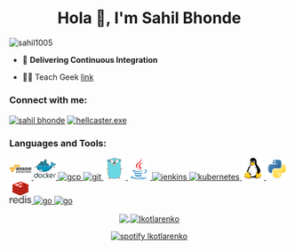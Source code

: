 <h1 align="center">Hola 👋, I'm Sahil Bhonde</h1>

<p align="left"> <img src="https://komarev.com/ghpvc/?username=sahil1005&label=Profile%20views&color=0e75b6&style=flat" alt="sahil1005" /> </p>


- 🌱 **Delivering Continuous Integration**

- 👨‍💻 Teach Geek [link](https://github.com/sahil1005)

<h3 align="left">Connect with me:</h3>
<p align="left">
<a href="https://linkedin.com/in/sahil bhonde" target="blank"><img align="center" src="https://raw.githubusercontent.com/rahuldkjain/github-profile-readme-generator/master/src/images/icons/Social/linked-in-alt.svg" alt="sahil bhonde" height="30" width="40" /></a>
<a href="https://instagram.com/hellcaster.exe" target="blank"><img align="center" src="https://raw.githubusercontent.com/rahuldkjain/github-profile-readme-generator/master/src/images/icons/Social/instagram.svg" alt="hellcaster.exe" height="30" width="40" /></a>
</p>

<h3 align="left">Languages and Tools:</h3>
<p align="left"> <a href="https://aws.amazon.com" target="_blank" rel="noreferrer"> <img src="https://raw.githubusercontent.com/devicons/devicon/master/icons/amazonwebservices/amazonwebservices-original-wordmark.svg" alt="aws" width="40" height="40"/> </a> <a href="https://www.docker.com/" target="_blank" rel="noreferrer"> <img src="https://raw.githubusercontent.com/devicons/devicon/master/icons/docker/docker-original-wordmark.svg" alt="docker" width="40" height="40"/> </a> <a href="https://cloud.google.com" target="_blank" rel="noreferrer"> <img src="https://www.vectorlogo.zone/logos/google_cloud/google_cloud-icon.svg" alt="gcp" width="40" height="40"/> </a> <a href="https://git-scm.com/" target="_blank" rel="noreferrer"> <img src="https://www.vectorlogo.zone/logos/git-scm/git-scm-icon.svg" alt="git" width="40" height="40"/> </a> <a href="https://golang.org" target="_blank" rel="noreferrer"> <img src="https://raw.githubusercontent.com/devicons/devicon/master/icons/go/go-original.svg" alt="go" width="40" height="40"/> </a><a href="https://www.java.com" target="_blank" rel="noreferrer"> <img src="https://raw.githubusercontent.com/devicons/devicon/master/icons/java/java-original.svg" alt="java" width="40" height="40"/> </a> <a href="https://www.jenkins.io" target="_blank" rel="noreferrer"> <img src="https://www.vectorlogo.zone/logos/jenkins/jenkins-icon.svg" alt="jenkins" width="40" height="40"/> </a> <a href="https://kubernetes.io" target="_blank" rel="noreferrer"> <img src="https://www.vectorlogo.zone/logos/kubernetes/kubernetes-icon.svg" alt="kubernetes" width="40" height="40"/> </a> <a href="https://www.linux.org/" target="_blank" rel="noreferrer"> <img src="https://raw.githubusercontent.com/devicons/devicon/master/icons/linux/linux-original.svg" alt="linux" width="40" height="40"/> </a> <a href="https://www.python.org" target="_blank" rel="noreferrer"> <img src="https://raw.githubusercontent.com/devicons/devicon/master/icons/python/python-original.svg" alt="python" width="40" height="40"/> </a> <a href="https://redis.io" target="_blank" rel="noreferrer"> <img src="https://raw.githubusercontent.com/devicons/devicon/master/icons/redis/redis-original-wordmark.svg" alt="redis" width="40" height="40"/> </a> <a href="https://www.terraform.io/" target="_blank" rel="noreferrer"> <img src="https://symbols.getvecta.com/stencil_97/45_terraform-icon.0fedccc574.svg" alt="go" width="40" height="40"/> </a> <a href="https://www.ansible.com/" target="_blank" rel="noreferrer"> <img src="https://www.vectorlogo.zone/logos/ansible/ansible-icon.svg" alt="go" width="40" height="40"/> </a> </p>

<p align="center">
  <a target="blank"href="https://github.com/sahil1005?tab=overview">
    <img align="center" src="https://github-readme-stats.vercel.app/api/top-langs/?username=sahil1005&theme=dark&hide_langs_below=1" height="220" />
    <img align="center" src="https://github-readme-stats.vercel.app/api?username=sahil1005&show_icons=true&theme=dark&locale=en" alt="lkotlarenko" height="220" />
  </a>
</p>
 

 <!-- 

Spotify Now Playing Card https://github.com/novatorem/novatorem --> 

<p align="center"> 

  <a href="https://open.spotify.com/user/lkotlarenko" target="blank"> 

   <img src="https://spotify-now-playing-lkotlarenko.vercel.app/api/spotify" alt="spotify lkotlarenko"/> 

   </a> 

</p> 

  
 










  


